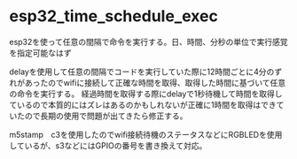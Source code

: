 # esp32_time_schedule_exec
esp32を使って任意の間隔で命令を実行する。日、時間、分秒の単位で実行感覚を指定可能なはず

delayを使用して任意の間隔でコードを実行していた際に12時間ごとに4分のずれがあったのでwifiに接続して正確な時間を取得、取得した時間に基づいて任意の命令を実行する。
経過時間を取得する際にdelayで1秒待機して時間を取得しているので本質的にはズレはあるのかもしれないが正確に1時間を取得はできていたので長期の使用で問題が出てきたら修正する。

m5stamp　c3を使用したのでwifi接続待機のステータスなどにRGBLEDを使用しているが、s3などにはGPIOの番号を書き換えて対応。

